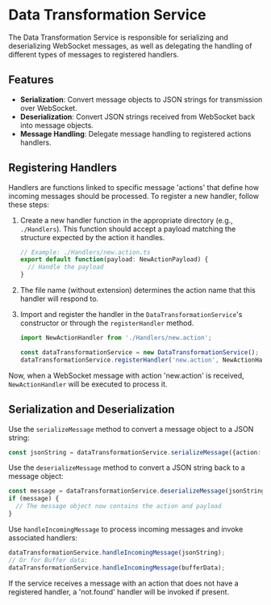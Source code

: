# Data Transformation Service

The Data Transformation Service is responsible for serializing and deserializing WebSocket messages, as well as delegating the handling of different types of messages to registered handlers.

## Features

- **Serialization**: Convert message objects to JSON strings for transmission over WebSocket.
- **Deserialization**: Convert JSON strings received from WebSocket back into message objects.
- **Message Handling**: Delegate message handling to registered actions handlers.

## Registering Handlers

Handlers are functions linked to specific message 'actions' that define how incoming messages should be processed. To register a new handler, follow these steps:

1. Create a new handler function in the appropriate directory (e.g., `./Handlers`). This function should accept a payload matching the structure expected by the action it handles.

   ```typescript
   // Example: ./Handlers/new.action.ts
   export default function(payload: NewActionPayload) {
     // Handle the payload
   }
   ```

2. The file name (without extension) determines the action name that this handler will respond to.

3. Import and register the handler in the `DataTransformationService`'s constructor or through the `registerHandler` method.

   ```typescript
   import NewActionHandler from './Handlers/new.action';

   const dataTransformationService = new DataTransformationService();
   dataTransformationService.registerHandler('new.action', NewActionHandler);
   ```

Now, when a WebSocket message with action 'new.action' is received, `NewActionHandler` will be executed to process it.

## Serialization and Deserialization

Use the `serializeMessage` method to convert a message object to a JSON string:

   ```typescript
   const jsonString = dataTransformationService.serializeMessage({action: 'new.action', payload: {...}});
   ```

Use the `deserializeMessage` method to convert a JSON string back to a message object:

   ```typescript
   const message = dataTransformationService.deserializeMessage(jsonString);
   if (message) {
     // The message object now contains the action and payload
   }
   ```

Use `handleIncomingMessage` to process incoming messages and invoke associated handlers:

   ```typescript
   dataTransformationService.handleIncomingMessage(jsonString);
   // Or for Buffer data:
   dataTransformationService.handleIncomingMessage(bufferData);
   ```

If the service receives a message with an action that does not have a registered handler, a 'not.found' handler will be invoked if present.
